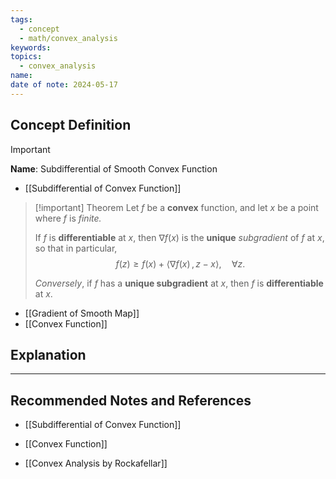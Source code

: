 ```yaml
---
tags:
  - concept
  - math/convex_analysis
keywords: 
topics:
  - convex_analysis
name: 
date of note: 2024-05-17
---
```


## Concept Definition

>[!important]
>**Name**: Subdifferential of Smooth Convex Function


- [[Subdifferential of Convex Function]]

>[!important] Theorem
>Let $f$ be a **convex** function, and let $x$ be a point where $f$ is *finite.*
>
>If $f$ is **differentiable** at $x$, then $\nabla f(x)$ is the **unique** *subgradient* of $f$ at $x$, so that in particular,
>$$
>f(z) \ge f(x) + \left\langle  \nabla f(x)\,,\, z- x    \right\rangle, \quad \forall z.
>$$
>
>*Conversely*, if $f$ has a **unique subgradient** at $x$, then $f$ is **differentiable** at $x$. 

- [[Gradient of Smooth Map]]
- [[Convex Function]]


## Explanation





-----------
##  Recommended Notes and References

- [[Subdifferential of Convex Function]]
- [[Convex Function]]



- [[Convex Analysis by Rockafellar]]